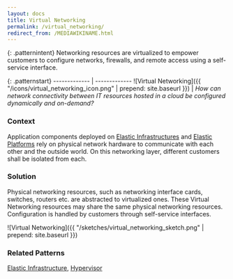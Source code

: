 ```yaml
---
layout: docs
title: Virtual Networking
permalink: /virtual_networking/
redirect_from: /MEDIAWIKINAME.html
---
```


{: .patternintent}
Networking resources are virtualized to empower customers to configure networks, firewalls, and remote access using a self-service interface.

{: .patternstart}
------------- | -------------
![Virtual Networking]({{ "/icons/virtual_networking_icon.png" | prepend: site.baseurl }})  | *How can network connectivity between IT resources hosted in a cloud be configured dynamically and on-demand?*

### Context
Application components deployed on [Elastic Infrastructures](/elastic_infrastructure/) and [Elastic Platforms](/elastic_platform/) rely on physical network hardware to communicate with each other and the outside world. On this networking layer, different customers shall be isolated from each.

### Solution
Physical networking resources, such as networking interface cards, switches, routers etc. are abstracted to virtualized ones. These Virtual Networking resources may share the same physical networking resources. Configuration is handled by customers through self-service interfaces.
 
![Virtual Networking]({{ "/sketches/virtual_networking_sketch.png" | prepend: site.baseurl }})

### Related Patterns
[Elastic Infrastructure](/elastic_infrastructure/), [Hypervisor](/hypervisor/)